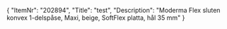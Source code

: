 {
  "ItemNr": "202894",
  "Title": "test",
  "Description": "Moderma Flex sluten konvex 1-delspåse, Maxi, beige, SoftFlex platta, hål 35 mm"
}